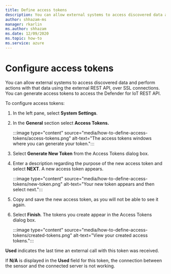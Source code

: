 ```yaml
---
title: Define access tokens
description: You can allow external systems to access discovered data and perform actions with that data using the external REST API, over SSL connections. You can generate access tokens to access the Defender for IoT REST API.
author: shhazam-ms
manager: rkarlin
ms.author: shhazam
ms.date: 12/09/2020
ms.topic: how-to
ms.service: azure
---
```


# Configure access tokens

You can allow external systems to access discovered data and perform actions with that data using the external REST API, over SSL connections. You can generate access tokens to access the Defender for IoT REST API. 

To configure access tokens:

1. In the left pane, select **System Settings**.

2. In the **General** section select **Access Tokens.**

    :::image type="content" source="media/how-to-define-access-tokens/access-tokens.png" alt-text="The access tokens windows where you can generate your token.":::

3. Select **Generate New Token** from the Access Tokens dialog box.

4. Enter a description regarding the purpose of the new access token and select **NEXT**. A new access token appears.

    :::image type="content" source="media/how-to-define-access-tokens/new-token.png" alt-text="Your new token appears and then select next.":::

5. Copy and save the new access token, as you will not be able to see it again.

6. Select **Finish**. The tokens you create appear in the Access Tokens dialog box.

    :::image type="content" source="media/how-to-define-access-tokens/created-tokens.png" alt-text="View your created access tokens.":::

**Used** indicates the last time an external call with this token was received.

If **N/A** is displayed in the **Used** field for this token, the connection between the sensor and the connected server is not working.
